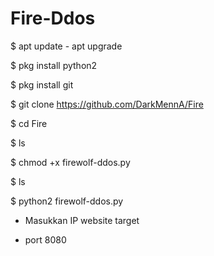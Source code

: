 # Fire-Ddos

$ apt update - apt upgrade

$ pkg install python2

$ pkg install git

$ git clone https://github.com/DarkMennA/Fire

$ cd Fire

$ ls

$ chmod +x firewolf-ddos.py

$ ls 

$ python2 firewolf-ddos.py

- Masukkan IP website target 

- port 8080
